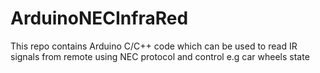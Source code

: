 # ArduinoNECInfraRed
This repo contains Arduino C/C++ code which can be used to read IR signals from remote using NEC protocol and control e.g car wheels state
